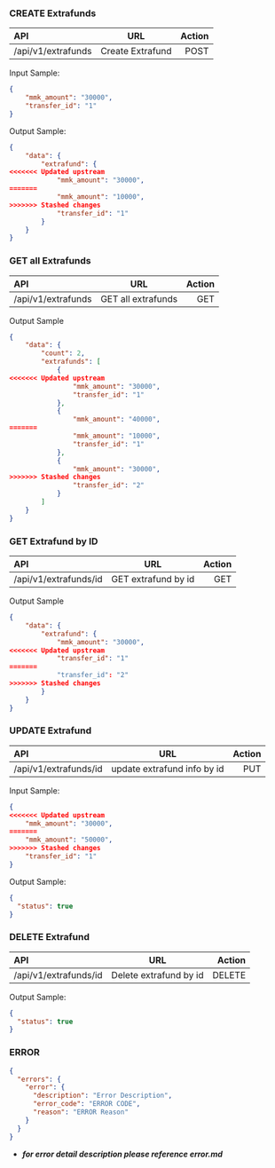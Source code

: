 ### CREATE Extrafunds
| API      | URL | Action     |
| :---        |    :----:   |          ---: |
| /api/v1/extrafunds     | Create Extrafund    | POST   |

Input Sample:
```json
{
    "mmk_amount": "30000",
    "transfer_id": "1"
}
```
Output Sample:
```json
{
    "data": {
        "extrafund": {
<<<<<<< Updated upstream
            "mmk_amount": "30000",
=======
            "mmk_amount": "10000",
>>>>>>> Stashed changes
            "transfer_id": "1"
        }
    }
}
```

### GET all Extrafunds
| API      | URL | Action     |
| :---        |    :----:   |          ---: |
| /api/v1/extrafunds     | GET all extrafunds      | GET   |

Output Sample
```json
{
    "data": {
        "count": 2,
        "extrafunds": [
            {
<<<<<<< Updated upstream
                "mmk_amount": "30000",
                "transfer_id": "1"
            },
            {
                "mmk_amount": "40000",
=======
                "mmk_amount": "10000",
                "transfer_id": "1"
            },
            {
                "mmk_amount": "30000",
>>>>>>> Stashed changes
                "transfer_id": "2"
            }
        ]
    }
}
```

### GET Extrafund by ID
| API      | URL | Action     |
| :---        |    :----:   |          ---: |
| /api/v1/extrafunds/id     | GET extrafund by id    | GET   |

Output Sample
```json
{
    "data": {
        "extrafund": {
            "mmk_amount": "30000",
<<<<<<< Updated upstream
            "transfer_id": "1"
=======
            "transfer_id": "2"
>>>>>>> Stashed changes
        }
    }
}
```

### UPDATE Extrafund
| API      | URL | Action     |
| :---        |    :----:   |          ---: |
| /api/v1/extrafunds/id     | update extrafund info by id     | PUT  |

Input Sample:
```json
{
<<<<<<< Updated upstream
    "mmk_amount": "30000",
=======
    "mmk_amount": "50000",
>>>>>>> Stashed changes
    "transfer_id": "1"
}
```

Output Sample:
```json
{
  "status": true
}
```

### DELETE Extrafund
| API      | URL | Action     |
| :---        |    :----:   |          ---: |
| /api/v1/extrafunds/id     | Delete extrafund by id     | DELETE  |

Output Sample:
```json
{
  "status": true
}
```

### ERROR 
```json
{
  "errors": {
    "error": {
      "description": "Error Description",
      "error_code": "ERROR CODE",
      "reason": "ERROR Reason"
    }
  }
}
```
- ***for error detail description please reference error.md***
